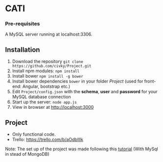 # CATI

### Pre-requisites
A MySQL server running at localhost:3306.

## Installation
1. Download the repository `git clone https://github.com/civky/Project.git`
2. Install npm modules: `npm install`
3. Install bower `npm install -g bower`
4. Install bower dependencies `bower` in your folder *Project*  (used for front-end: Angular, bootstrap etc.)
5. Edit `Project/config.json` with the **schema**, **user** and **password** for your MySQL database connection
6. Start up the server: `node app.js`
7. View in browser at [http://localhost:3000](http://localhost:3000)

## Project

* Only functional code.
* Trello: https://trello.com/b/aOdbIIIk

Note: The set up of the project was made following this [tutorial](https://scotch.io/tutorials/setting-up-a-mean-stack-single-page-application) (With MySql in stead of MongoDB)
